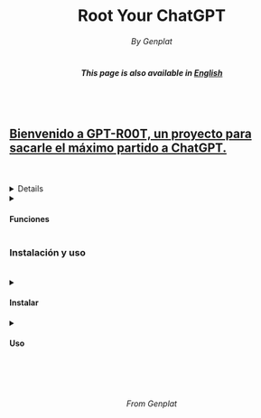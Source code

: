 <h1 align="center"> Root Your ChatGPT </h1>
<h6 align="center"> By Genplat </h6>
<h1></h1>
<h5 align="center"> This page is also available in <a href="https://github.com/Genplat/gpt-root/blob/main/readme-en.md">English</h4>
<br><br>
<h2>Bienvenido a GPT-R00T, un proyecto para sacarle el máximo partido a ChatGPT.</h2>
<br>
<br>
<details>
<summary><h4>¿Que es GPT-ROOT?</h4></summary>
<p>GPT-R00T, también conocido como GPT4-R00T es una input para ChatGPT la cual otorga al usuario funciones únicas como una shell linux, powershell o incluso un modo SIN CENSURA. GPT-R00T también cuenta con un menú interactivo, el mismo fue creado por Genplat, líder de la organización <a href="https://elite6-27.cf">Elite 6-27</a>, el creador no se hace responsable de los daños causados</p>
</details>
<details>
<summary><h4>Funciones</h4></summary>
<p>Actualmente GPT-R00T cuenta con varias funciones innovadoras</p>
<ul>
  <li>Interfaz Moderna</li>
  <li>Colores</li>
  <li>Creditos</li>
  <li>QuickSilverOS Integrado</li>
  <li>Jailbreak</li>
  <li>Terminal Linux</li>
  <li>Terminal PowerShell</li>
  <li><a href="https://github.com/Genplat/gpt-root-plugins">Avanzado sistema de plugins</a> (Integrado por defecto en 2.0+)</li>
</ul>
</details>

<h3>Instalación y uso</h3>
<br>
<details>
<summary><h4>Instalar</h4></summary>
<p>Aprende a instalar GPT-R00T</p>
<ul>
  <li>Copia la <a href="https://github.com/Genplat/gpt-root/blob/main/input-beta.txt">input de instalación</a></li>
  <li>Entra en <a href="https://chat.openai.com">chat.openai.com</a></li>
  <li>En un chat nuevo, pega la <a href="https://github.com/Genplat/gpt-root/blob/main/input-beta.txt">input de instalación</a></li>
    <ul>
      <li>En la <a href="https://github.com/Genplat/gpt-root/blob/main/input-betta.txt">input de instalación</a> hay varias partes divididas por "===[]===", esto se debe a que la input es muy larga, copia cada parte y enviala (Omitiendo siempre los divisores)</li>
      <li>La versión 2 todavía está en beta, si quiere, puede utilizar la <a href="https://github.com/Genplat/gpt-root/blob/main/input.txt">versión 1.1</a>, la última versión estable, pronto saldrá GPT-R00T 2 estable.</li>
    </ul>
  <li>Dale a enviar y... ¡Listo!</li>
</ul>
<br>
<b>Recuerda: Para poder utilizar plugins en la versión estable <a href="https://github.com/Genplat/gpt-root-plugins">haz click aquí</a></b>
</details>
<details>
<summary><h4>Uso</h4></summary>
<p>En el menú principal, envia como un mensaje el número de la opción que quieres. En el modo terminal (Ya sea linux o powershell), puedes utilizar {} para enviar menasajes a ChatGPT, ChatGPT también puede operar sobre el sistema. Recuerda que para volver al menú principal tan solo tienes que enviar `gptmainmenu`.</p>
</details>
<br>
<br>
<br>
<h6 align="center"> From Genplat </h6>
